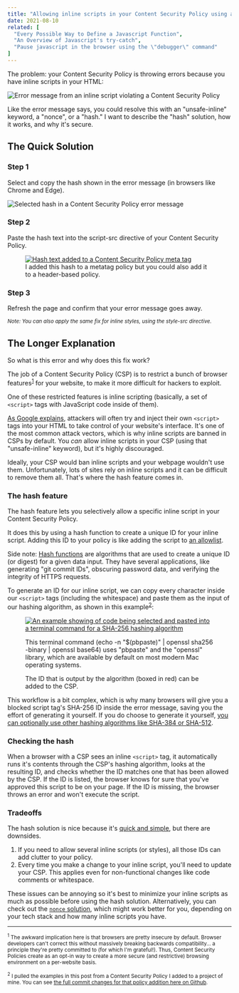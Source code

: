 ```yaml
---
title: "Allowing inline scripts in your Content Security Policy using a hash"
date: 2021-08-10
related: [
  "Every Possible Way to Define a Javascript Function",
  "An Overview of Javascript's try-catch",
  "Pause javascript in the browser using the \"debugger\" command"
]
---
```


The problem: your Content Security Policy is throwing errors because you have inline scripts in your HTML:

![Error message from an inline script violating a Content Security Policy]({{site.url}}/assets/images/csp-error-message.png)

Like the error message says, you could resolve this with an "unsafe-inline" keyword, a "nonce", or a "hash." I want to describe the "hash" solution, how it works, and why it's secure.

## The Quick Solution

### Step 1

Select and copy the hash shown in the error message (in browsers like Chrome and Edge).

![Selected hash in a Content Security Policy error message]({{site.url}}/assets/images/csp-error-message-highlighted.png)

### Step 2

Paste the hash text into the script-src directive of your Content Security Policy.

<figure class="center">
  <a href="{{site.url}}/assets/images/csp-hash-added.png" target="_blank">
    <img src="{{site.url}}/assets/images/csp-hash-added.png" alt="Hash text added to a Content Security Policy meta tag" />
  </a>
  <figcaption>I added this hash to a metatag policy but you could also add it to a header-based policy.</figcaption>
</figure>

### Step 3

Refresh the page and confirm that your error message goes away.

<small><em>Note: You can also apply the same fix for inline styles, using the style-src directive.</em></small>


## The Longer Explanation

So what is this error and why does this fix work?

The job of a Content Security Policy (CSP) is to restrict a bunch of browser features<sup><a href="#footnotes">1</a></sup> for your website, to make it more difficult for hackers to exploit.

One of these restricted features is inline scripting (basically, a set of `<script>` tags with JavaScript code inside of them).

[As Google explains](https://developers.google.com/web/fundamentals/security/csp), attackers will often try and inject their own `<script>` tags into your HTML to take control of your website's interface. It's one of the most common attack vectors, which is why inline scripts are banned in CSPs by default. You *can* allow inline scripts in your CSP (using that "unsafe-inline" keyword), but it's highly discouraged.

Ideally, your CSP would ban inline scripts and your webpage wouldn't use them. Unfortunately, lots of sites rely on inline scripts and it can be difficult to remove them all. That's where the hash feature comes in.

### The hash feature

The hash feature lets you selectively allow a specific inline script in your Content Security Policy.

It does this by using a hash function to create a unique ID for your inline script. Adding this ID to your policy is like adding the script to [an allowlist](https://en.wikipedia.org/wiki/Whitelisting).

<div class="side-note">
  Side note: <a href="https://en.wikipedia.org/wiki/Cryptographic_hash_function" target="_blank">Hash functions</a> are algorithms that are used to create a unique ID (or digest) for a given data input. They have several applications, like generating "git commit IDs", obscuring password data, and verifying the integrity of HTTPS requests.
</div>

To generate an ID for our inline script, we can copy every character inside our `<script>` tags (including the whitespace) and paste them as the input of our hashing algorithm, as shown in this example<sup><a href="#footnotes">2</a></sup>:

<figure class="center">
  <a href="{{site.url}}/assets/images/csp-hash-instructions.png" target="_blank"><img src="{{site.url}}/assets/images/csp-hash-instructions.png" alt="An example showing of code being selected and pasted into a terminal command for a SHA-256 hashing algorithm" /></a>
  <figcaption>
    <p>This terminal command (echo -n "$(pbpaste)" | openssl sha256 -binary | openssl base64) uses "pbpaste" and the "openssl" library, which are available by default on most modern Mac operating systems.</p>
    <p>The ID that is output by the algorithm (boxed in red) can be added to the CSP.</p>
  </figcaption>
</figure>

This workflow is a bit complex, which is why many browsers will give you a blocked script tag's SHA-256 ID inside the error message, saving you the effort of generating it yourself. If you do choose to generate it yourself, [you can optionally use other hashing algorithms like SHA-384 or SHA-512](https://www.w3.org/TR/CSP2/#source-list-valid-hashes).

### Checking the hash

When a browser with a CSP sees an inline `<script>` tag, it automatically runs it's contents through the CSP's hashing algorithm, looks at the resulting ID, and checks whether the ID matches one that has been allowed by the CSP. If the ID is listed, the browser knows for sure that you've approved this script to be on your page. If the ID is missing, the browser throws an error and won't execute the script.

### Tradeoffs

The hash solution is nice because it's [quick and simple](#the-quick-solution), but there are downsides.

1. If you need to allow several inline scripts (or styles), all those IDs can add clutter to your policy.
2. Every time you make a change to your inline script, you'll need to update your CSP. This applies even for non-functional changes like code comments or whitespace.

These issues can be annoying so it's best to minimize your inline scripts as much as possible before using the hash solution. Alternatively, you can check out the [`nonce` solution](https://content-security-policy.com/nonce/), which might work better for you, depending on your tech stack and how many inline scripts you have.

***

<p id="footnotes">
  <small><sup>1</sup> The awkward implication here is that browsers are pretty insecure by default. Browser developers can't correct this without massively breaking backwards compatibility… a principle they're pretty committed to (for which I'm grateful!). Thus, Content Security Policies create as an opt-in way to create a more secure (and restrictive) browsing environment on a per-website basis.</small>
</p>

<p>
  <small><sup>2</sup> I pulled the examples in this post from a Content Security Policy I added to a project of mine. You can see <a href="https://github.com/bryanbraun/checkboxland/commit/b351b48f9ccf93bc65dc706d5ce89be0464f2b9b" target="_blank">the full commit changes for that policy addition here on Github</a>.</small>
</p>

